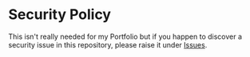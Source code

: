 # Security Policy

This isn't really needed for my Portfolio but if you happen to discover a security issue in this repository, please raise it under [Issues](../../issues).
